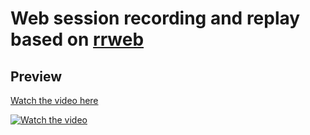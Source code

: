 # Web session recording and replay based on [rrweb](https://github.com/rrweb-io/rrweb)


## Preview

[Watch the video here](http://www.youtube.com/watch?v=8FYBEBz6ajs)

[![Watch the video](https://img.youtube.com/vi/8FYBEBz6ajs/0.jpg)](http://www.youtube.com/watch?v=8FYBEBz6ajs "react-rrweb-demo")


